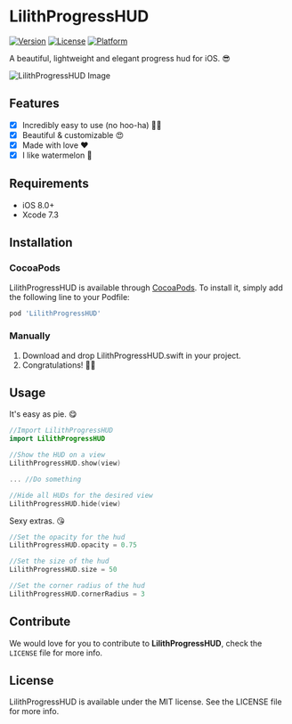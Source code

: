 # LilithProgressHUD

[![Version](https://img.shields.io/cocoapods/v/LilithProgressHUD.svg?style=flat)](http://cocoapods.org/pods/LilithProgressHUD)
[![License](https://img.shields.io/cocoapods/l/LilithProgressHUD.svg?style=flat)](http://cocoapods.org/pods/LilithProgressHUD)
[![Platform](https://img.shields.io/cocoapods/p/LilithProgressHUD.svg?style=flat)](http://cocoapods.org/pods/LilithProgressHUD)

A beautiful, lightweight and elegant progress hud for iOS. 😎

![LilithProgressHUD Image](https://s4.postimg.org/4kd6bgtsd/Simulator_Screen_Shot_16_08_2016_8_06_52_AM.png)

## Features

- [x] Incredibly easy to use (no hoo-ha) 🙌🏼
- [x] Beautiful & customizable 😍
- [x] Made with love ❤️ 
- [x] I like watermelon 🍉

## Requirements

- iOS 8.0+
- Xcode 7.3

## Installation

### CocoaPods

LilithProgressHUD is available through [CocoaPods](http://cocoapods.org). To install
it, simply add the following line to your Podfile:

```ruby
pod 'LilithProgressHUD'
```

### Manually 

1. Download and drop LilithProgressHUD.swift in your project.
2. Congratulations! 👏🏼

## Usage

It's easy as pie. 😋

```swift
//Import LilithProgressHUD
import LilithProgressHUD

//Show the HUD on a view
LilithProgressHUD.show(view)

... //Do something

//Hide all HUDs for the desired view
LilithProgressHUD.hide(view)
```

Sexy extras. 😘

```swift
//Set the opacity for the hud
LilithProgressHUD.opacity = 0.75

//Set the size of the hud
LilithProgressHUD.size = 50

//Set the corner radius of the hud
LilithProgressHUD.cornerRadius = 3
```

## Contribute

We would love for you to contribute to **LilithProgressHUD**, check the ``LICENSE`` file for more info.

## License

LilithProgressHUD is available under the MIT license. See the LICENSE file for more info.
